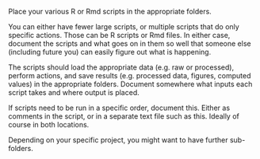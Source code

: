Place your various R or Rmd scripts in the appropriate folders.

You can either have fewer large scripts, or multiple scripts that do only specific actions. Those can be R scripts or Rmd files. In either case, document the scripts and what goes on in them so well that someone else (including future you) can easily figure out what is happening.

The scripts should load the appropriate data (e.g. raw or processed), perform actions, and save results (e.g. processed data, figures, computed values) in the appropriate folders. Document somewhere what inputs each script takes and where output is placed. 

If scripts need to be run in a specific order, document this. Either as comments in the script, or in a separate text file such as this. Ideally of course in both locations.


Depending on your specific project, you might want to have further sub-folders.